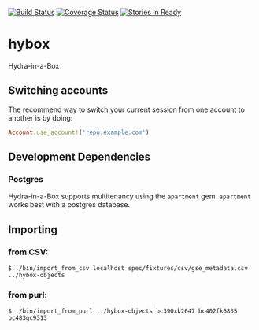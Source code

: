 [![Build Status](https://travis-ci.org/projecthydra-labs/hybox.svg)](https://travis-ci.org/projecthydra-labs/hybox)
[![Coverage Status](https://coveralls.io/repos/projecthydra-labs/hybox/badge.svg?branch=master&service=github)](https://coveralls.io/github/projecthydra-labs/hybox?branch=master)
[![Stories in Ready](https://badge.waffle.io/projecthydra-labs/hybox.png?label=ready&title=Ready)](https://waffle.io/projecthydra-labs/hybox)
# hybox
Hydra-in-a-Box


## Switching accounts

The recommend way to switch your current session from one account to another is by doing:

```ruby
Account.use_account!('repo.example.com')
```

## Development Dependencies

### Postgres

Hydra-in-a-Box supports multitenancy using the `apartment` gem. `apartment` works best with a postgres database.


## Importing
### from CSV: 

```
$ ./bin/import_from_csv localhost spec/fixtures/csv/gse_metadata.csv ../hybox-objects
```

### from purl:

```
$ ./bin/import_from_purl ../hybox-objects bc390xk2647 bc402fk6835 bc483gc9313
```
